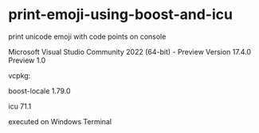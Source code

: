 # print-emoji-using-boost-and-icu

print unicode emoji with code points on console

Microsoft Visual Studio Community 2022 (64-bit) - Preview
Version 17.4.0 Preview 1.0

vcpkg:

boost-locale 1.79.0

icu 71.1

executed on Windows Terminal
